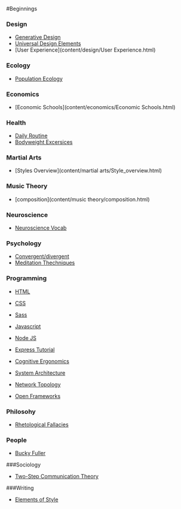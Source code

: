 #Beginnings

### Design
- [Generative Design](/content/design/generative_design.html)
- [Universal Design Elements](/content/design/universal_elements.html)
- [User Experience](content/design/User Experience.html)


### Ecology
- [Population Ecology](content/ecology/population_ecology.html)

### Economics
- [Economic Schools](content/economics/Economic Schools.html)

### Health
- [Daily Routine](content/health/daily_workouts)
- [Bodyweight Excersices](content/health/bodyweight_exercises.html)

### Martial Arts
- [Styles Overview](content/martial arts/Style_overview.html)

### Music Theory
- [composition](content/music theory/composition.html)

### Neuroscience
- [Neuroscience Vocab](content/neuroscience/neuroscience_vocab.html)

### Psychology
- [Convergent/divergent](content/psychology/convergent_divergent.html)
- [Meditation Thechniques](content/psychology/meditation_techniques.html)

### Programming
- [HTML](content/programming/html.html)
- [CSS](content/programming/css.html)
- [Sass](content/programming/sass.html)
- [Javascript](content/programming/javascript.html)
- [Node JS](content/programming/node_js.html)
- [Express Tutorial](content/programming/express_tutorial.html)
- [Cognitive Ergonomics](content/programming/cognitive_ergonomics.html)
- [System Architecture](content/programming/system_architecture.html)
- [Network Topology](content/programming/network_topology.html)



- [Open Frameworks](content/programming/open_frameworks.html)

### Philosohy
- [Rhetological Fallacies](content/philosophy/rhetological_fallacies.html)

### People
- [Bucky Fuller](content/people/bucky_fuller.html)

###Sociology
- [Two-Step Communication Theory](content/sociology/two-step_theory.html)

###Writing
- [Elements of Style](content/writing/elements_of_style.html)
